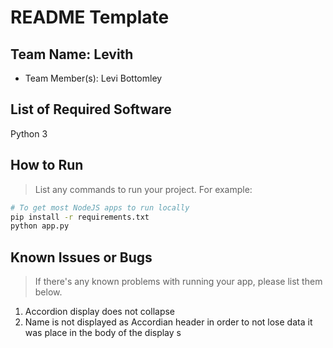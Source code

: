 # README Template

## Team Name: Levith

* Team Member(s): Levi Bottomley

## List of Required Software

Python 3

## How to Run

> List any commands to run your project. For example:

```sh
# To get most NodeJS apps to run locally
pip install -r requirements.txt
python app.py
```

## Known Issues or Bugs

> If there's any known problems with running your app, please list them below.

1. Accordion display does not collapse
2. Name is not displayed as Accordian header in order to not lose data it was place in the body of the display
s